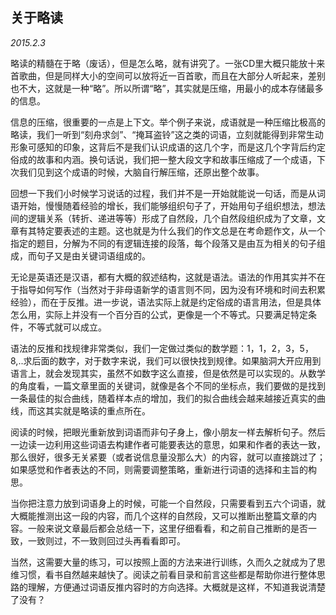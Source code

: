 ## 关于略读

_2015.2.3_

略读的精髓在于略（废话），但是怎么略，就有讲究了。一张CD里大概只能放十来首歌曲，但是同样大小的空间可以放将近一百首歌，而且在大部分人听起来，差别也不大，这就是一种“略”。所以所谓“略”，其实就是压缩，用最小的成本存储最多的信息。

信息的压缩，很重要的一点是上下文。举个例子来说，成语就是一种压缩比极高的略读，我们一听到“刻舟求剑”、“掩耳盗铃”这之类的词语，立刻就能得到非常生动形象可感知的印象，这背后不是我们认识成语的这几个字，而是这几个字背后约定俗成的故事和内涵。换句话说，我们把一整大段文字和故事压缩成了一个成语，下次我们见到这个成语的时候，大脑自行解压缩，还原出整个故事。

回想一下我们小时候学习说话的过程，我们并不是一开始就能说一句话，而是从词语开始，慢慢随着经验的增长，我们能够组织句子了，开始用句子组织想法，想法间的逻辑关系（转折、递进等等）形成了自然段，几个自然段组织成为了文章，文章有其特定要表述的主题。这也就是为什么我们的作文总是在考命题作文，从一个指定的题目，分解为不同的有逻辑连接的段落，每个段落又是由互为相关的句子组成，而句子又是由关键词语组成的。

无论是英语还是汉语，都有大概的叙述结构，这就是语法。语法的作用其实并不在于指导如何写作（当然对于非母语新学的语言则不同，因为没有环境和时间去积累经验），而在于反推。进一步说，语法实际上就是约定俗成的语言用法，但是具体怎么用，实际上并没有一个百分百的公式，更像是一个不等式。只要满足特定条件，不等式就可以成立。

语法的反推和找规律非常类似，我们一定做过类似的数学题：1，1，2，3，5，8,..求后面的数字，对于数字来说，我们可以很快找到规律。如果脑洞大开应用到语言上，就会发现其实，虽然不如数字这么直接，但是依然是可以实现的。从数学的角度看，一篇文章里面的关键词，就像是各个不同的坐标点，我们要做的是找到一条最佳的拟合曲线，随着样本点的增加，我们的拟合曲线会越来越接近真实的曲线，而这其实就是略读的重点所在。

阅读的时候，把眼光重新放到词语而非句子身上，像小朋友一样去解析句子。然后一边读一边利用这些词语去构建作者可能要表达的意思，如果和作者的表达一致，那么很好，很多无关紧要（或者说信息量没那么大）的内容，就可以直接跳过了；如果感觉和作者表达的不同，则需要调整策略，重新进行词语的选择和主旨的构思。

当你把注意力放到词语身上的时候，可能一个自然段，只需要看到五六个词语，就大概能推测出这一段的内容，而几个这样的自然段，又可以推断出整篇文章的内容。一般来说文章最后都会总结一下，这里仔细看看，和之前自己推断的是否一致，一致则过，不一致则回过头再看看即可。

当然，这需要大量的练习，可以按照上面的方法来进行训练，久而久之就成为了思维习惯，看书自然越来越快了。阅读之前看目录和前言这些都是帮助你进行整体思路的理解，方便通过词语反推内容时的方向选择。大概就是这样，不知道我说清楚了没有？
